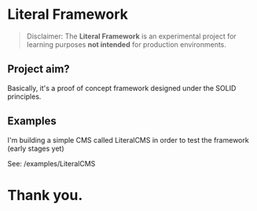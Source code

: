Literal Framework
==================

> Disclaimer:
> The **Literal Framework** is an experimental project for learning purposes **not intended** for production environments.

Project aim?
------------

Basically, it's a proof of concept framework designed under the SOLID principles.


Examples
--------

I'm building a simple CMS called LiteralCMS in order to test the framework (early stages yet)

See: /examples/LiteralCMS

# Thank you. #
